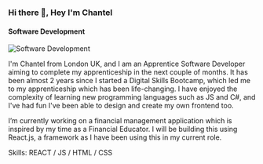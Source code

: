 ### Hi there 👋, Hey I'm Chantel
#### Software Development
![Software Development](https://drive.google.com/file/d/1VI_dYPOVxRcRQ6JgtxZm5bzZIDOHFKne/view?usp=drive_link)

I'm Chantel from London UK, and I am an Apprentice Software Developer aiming to complete my apprenticeship in the next couple of months. It has been almost 2 years since I started a Digital Skills Bootcamp, which led me to my apprenticeship which has been life-changing. I have enjoyed the complexity of learning new programming languages such as JS and C#, and I've had fun I've been able to design and create my own frontend too.

I’m currently working on a financial management application which is inspired by my time as a Financial Educator.  I will be building this using React.js, a framework as I have been using this in my current role.

Skills: REACT / JS / HTML / CSS





